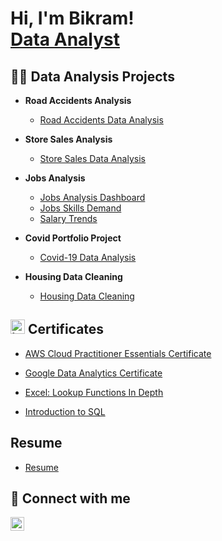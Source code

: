 <h1>Hi, I'm Bikram! <br/><a href="https://github.com/bikram-karki/">Data Analyst</a>
<h2>👨‍💻 Data Analysis Projects</h2>

- <b>Road Accidents Analysis</b>
  - [Road Accidents Data Analysis](https://public.tableau.com/app/profile/bikram.karki/viz/RoadAccidentsAnalysis_17421135737430/AccidentsDashboard)

- <b>Store Sales Analysis</b>
  - [Store Sales Data Analysis](https://public.tableau.com/app/profile/bikram.karki/viz/StoreSalesAnalysis_17426368115520/Dashboard1)

- <b>Jobs Analysis</b>
  - [Jobs Analysis Dashboard](https://imgur.com/a/Ssha9l7)
  - [Jobs Skills Demand](https://imgur.com/a/3opMjlo)
  - [Salary Trends](https://imgur.com/a/BN14ySW)
  

- <b>Covid Portfolio Project</b>
  - [Covid-19 Data Analysis](https://github.com/bikram-karki/PortfolioProjects/blob/main/Covid%20Portfolio%20Project.sql)

- <b>Housing Data Cleaning</b>
  - [Housing Data Cleaning](https://github.com/bikram-karki/PortfolioProjects/blob/main/HousingDataCleaning.sql)

<h2><img width="23" height="23" alt="image" src="https://github.com/user-attachments/assets/adab694c-a711-4202-8522-a7838d91304c" />
 Certificates</h2>

- [AWS Cloud Practitioner Essentials Certificate](https://imgur.com/a/LO62Ybo)
  
- [Google Data Analytics Certificate](https://imgur.com/a/RG1deVB)

- [Excel: Lookup Functions In Depth](https://imgur.com/a/KpQ2Uir)
  
- [Introduction to SQL](https://imgur.com/a/cwwAKAv)

<h2> Resume</h2>

- [Resume](https://github.com/bikram-karki/Resume/blob/main/index.md)


<h2> 🤳 Connect with me</h2>

[<img align="left" alt="JoshMadakor | LinkedIn" width="22px" src="https://upload.wikimedia.org/wikipedia/commons/8/81/LinkedIn_icon.svg" />][linkedin]

[linkedin]: (https://linkedin.com/in/bikramkarki)

